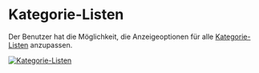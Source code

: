 # Kategorie-Listen

Der Benutzer hat die Möglichkeit, die Anzeigeoptionen für alle [Kategorie-Listen](../../../../grundlagen/objekt-liste/listenansicht-konfigurieren.md) anzupassen.

[![Kategorie-Listen](../../../../assets/images/de/administration/verwaltung/benutzereinstellungen/kategorie-listen/1-kl.png)](../../../../assets/images/de/administration/verwaltung/benutzereinstellungen/kategorie-listen/1-kl.png)
